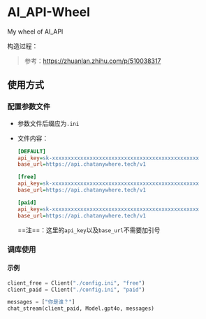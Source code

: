 # AI_API-Wheel
My wheel of AI_API



构造过程：

> 参考：https://zhuanlan.zhihu.com/p/510038317



## 使用方式

### 配置参数文件

- 参数文件后缀应为`.ini`

- 文件内容：

  ```ini
  [DEFAULT]
  api_key=sk-xxxxxxxxxxxxxxxxxxxxxxxxxxxxxxxxxxxxxxxxxxxxxxx
  base_url=https://api.chatanywhere.tech/v1
  
  [free]
  api_key=sk-xxxxxxxxxxxxxxxxxxxxxxxxxxxxxxxxxxxxxxxxxxxxxxx
  base_url=https://api.chatanywhere.tech/v1
  
  [paid]
  api_key=sk-xxxxxxxxxxxxxxxxxxxxxxxxxxxxxxxxxxxxxxxxxxxxxxx
  base_url=https://api.chatanywhere.tech/v1
  ```

  ==注==：这里的`api_key`以及`base_url`不需要加引号

### 调库使用

#### 示例

```python
client_free = Client("./config.ini", "free")
client_paid = Client("./config.ini", "paid")

messages = ["你是谁？"]
chat_stream(client_paid, Model.gpt4o, messages)
```

